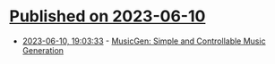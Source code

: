 # [Published on 2023-06-10](index.md)

* [2023-06-10, 19:03:33](https://lobste.rs/s/ypwb34/musicgen_simple_controllable_music) - [MusicGen: Simple and Controllable Music Generation](https://ai.honu.io/papers/musicgen/)
